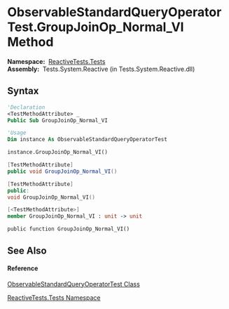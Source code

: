 # ObservableStandardQueryOperatorTest.GroupJoinOp\_Normal\_VI Method

**Namespace:**  [ReactiveTests.Tests](ReactiveTests.Tests\ReactiveTests.Tests.md)  
**Assembly:**  Tests.System.Reactive (in Tests.System.Reactive.dll)

## Syntax

```vb
'Declaration
<TestMethodAttribute> _
Public Sub GroupJoinOp_Normal_VI
```

```vb
'Usage
Dim instance As ObservableStandardQueryOperatorTest

instance.GroupJoinOp_Normal_VI()
```

```csharp
[TestMethodAttribute]
public void GroupJoinOp_Normal_VI()
```

```c++
[TestMethodAttribute]
public:
void GroupJoinOp_Normal_VI()
```

```fsharp
[<TestMethodAttribute>]
member GroupJoinOp_Normal_VI : unit -> unit 
```

```jscript
public function GroupJoinOp_Normal_VI()
```

## See Also

#### Reference

[ObservableStandardQueryOperatorTest Class](ObservableStandardQueryOperatorTest\ObservableStandardQueryOperatorTest.md)

[ReactiveTests.Tests Namespace](ReactiveTests.Tests\ReactiveTests.Tests.md)




